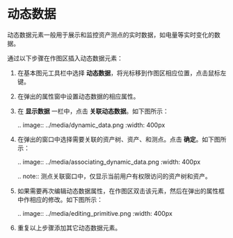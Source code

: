 # 动态数据

动态数据元素一般用于展示和监控资产测点的实时数据，如电量等实时变化的数据。

通过以下步骤在作图区插入动态数据元素：

1. 在基本图元工具栏中选择 **动态数据**，将光标移到作图区相应位置，点击鼠标左键。

2. 在弹出的属性窗中设置动态数据的相应属性。

3. 在 **显示数据** 一栏中，点击 **关联动态数据**。如下图所示：

   .. image:: ../media/dynamic_data.png
      :width: 400px

4. 在弹出的窗口中选择需要关联的资产树、资产、和测点。点击 **确定**。如下图所示：

   .. image:: ../media/associating_dynamic_data.png
      :width: 400px

   .. note:: 测点关联窗口中，仅显示当前用户有权限访问的资产树和资产。

5. 如果需要再次编辑动态数据属性，在作图区双击该元素，然后在弹出的属性框中作相应的修改。如下图所示：

   .. image:: ../media/editing_primitive.png
      :width: 400px

6. 重复以上步骤添加其它动态数据元素。
